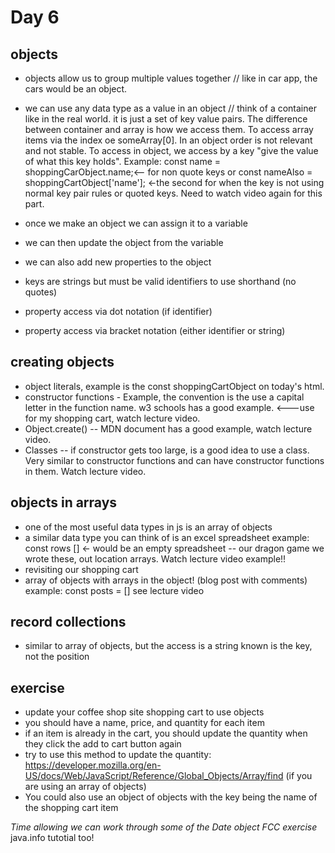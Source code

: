 # Day 6

## objects

- objects allow us to group multiple values together // like in car app, the cars would be an object.
- we can use any data type as a value in an object // think of a container like in the real world. it is just a set of key value pairs. The difference between container and array is how we access them. To access array items via the index oe someArray[0]. In an object order is not relevant and not stable. To access in object, we access by a key "give the value of what this key holds". Example: const name = shoppingCarObject.name;<-- for non quote keys or const nameAlso = shoppingCartObject['name']; <-the second for when the key is not using normal key pair rules or quoted keys. Need to watch video again for this part.


- once we make an object we can assign it to a variable
- we can then update the object from the variable
- we can also add new properties to the object
- keys are strings but must be valid identifiers to use shorthand (no quotes)
- property access via dot notation (if identifier) 
- property access via bracket notation (either identifier or string)

## creating objects
- object literals, example is the const shoppingCartObject on today's html.
- constructor functions - Example, the convention is the use a capital letter in the function name. w3 schools has a good example. <---use for my shopping cart, watch lecture video.
- Object.create() -- MDN document has a good example, watch lecture video.
- Classes -- if constructor gets too large, is a good idea to use a class. Very similar to constructor functions and can have constructor functions in them. Watch lecture video.

## objects in arrays

- one of the most useful data types in js is an array of objects
- a similar data type you can think of is an excel spreadsheet example: const rows [] <- would be an empty spreadsheet -- our dragon game we wrote these, out location arrays. Watch lecture video example!!
- revisiting our shopping cart
- array of objects with arrays in the object! (blog post with comments) example:
const posts = [] see lecture video
<!-- check day6 curriculum git for posted examples too -->

## record collections

- similar to array of objects, but the access is a string known is the key, not the position

## exercise

- update your coffee shop site shopping cart to use objects
- you should have a name, price, and quantity for each item
- if an item is already in the cart, you should update the quantity when they click the add to cart button again
- try to use this method to update the quantity: https://developer.mozilla.org/en-US/docs/Web/JavaScript/Reference/Global_Objects/Array/find (if you are using an array of objects)
- You could also use an object of objects with the key being the name of the shopping cart item

<em>Time allowing we can work through some of the Date object FCC exercise</em>
java.info tutotial too!

